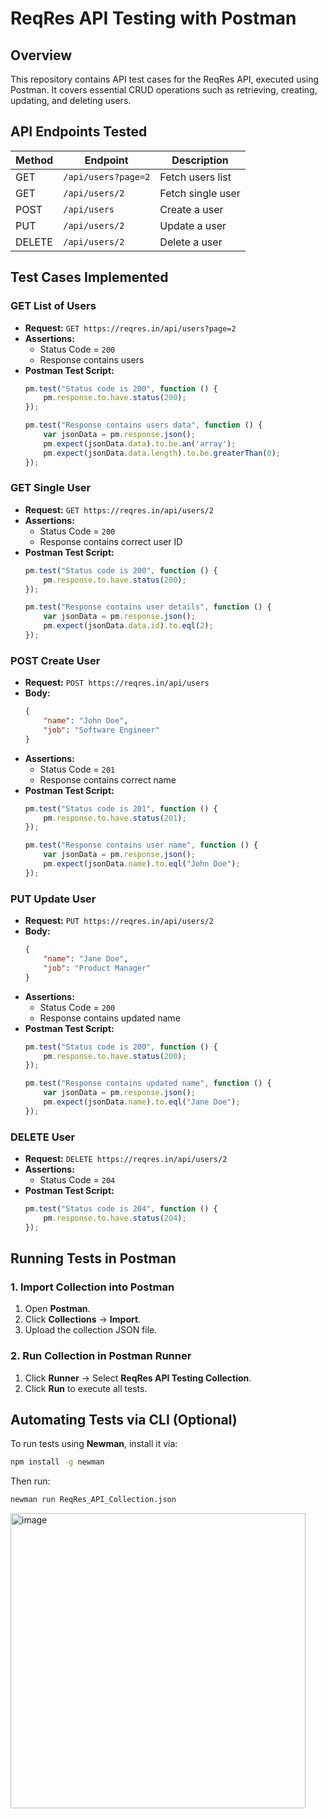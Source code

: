 # ReqRes API Testing with Postman

## Overview
This repository contains API test cases for the ReqRes API, executed using Postman. It covers essential CRUD operations such as retrieving, creating, updating, and deleting users.

## API Endpoints Tested

| Method | Endpoint               | Description        |
|--------|------------------------|--------------------|
| GET    | `/api/users?page=2`    | Fetch users list  |
| GET    | `/api/users/2`         | Fetch single user |
| POST   | `/api/users`           | Create a user     |
| PUT    | `/api/users/2`         | Update a user     |
| DELETE | `/api/users/2`         | Delete a user     |

## Test Cases Implemented

### GET List of Users
- **Request:** `GET https://reqres.in/api/users?page=2`
- **Assertions:**
  - Status Code = `200`
  - Response contains users
- **Postman Test Script:**
  ```javascript
  pm.test("Status code is 200", function () {
      pm.response.to.have.status(200);
  });

  pm.test("Response contains users data", function () {
      var jsonData = pm.response.json();
      pm.expect(jsonData.data).to.be.an('array');
      pm.expect(jsonData.data.length).to.be.greaterThan(0);
  });
  ```

### GET Single User
- **Request:** `GET https://reqres.in/api/users/2`
- **Assertions:**
  - Status Code = `200`
  - Response contains correct user ID
- **Postman Test Script:**
  ```javascript
  pm.test("Status code is 200", function () {
      pm.response.to.have.status(200);
  });

  pm.test("Response contains user details", function () {
      var jsonData = pm.response.json();
      pm.expect(jsonData.data.id).to.eql(2);
  });
  ```

### POST Create User
- **Request:** `POST https://reqres.in/api/users`
- **Body:**
  ```json
  {
      "name": "John Doe",
      "job": "Software Engineer"
  }
  ```
- **Assertions:**
  - Status Code = `201`
  - Response contains correct name
- **Postman Test Script:**
  ```javascript
  pm.test("Status code is 201", function () {
      pm.response.to.have.status(201);
  });

  pm.test("Response contains user name", function () {
      var jsonData = pm.response.json();
      pm.expect(jsonData.name).to.eql("John Doe");
  });
  ```

### PUT Update User
- **Request:** `PUT https://reqres.in/api/users/2`
- **Body:**
  ```json
  {
      "name": "Jane Doe",
      "job": "Product Manager"
  }
  ```
- **Assertions:**
  - Status Code = `200`
  - Response contains updated name
- **Postman Test Script:**
  ```javascript
  pm.test("Status code is 200", function () {
      pm.response.to.have.status(200);
  });

  pm.test("Response contains updated name", function () {
      var jsonData = pm.response.json();
      pm.expect(jsonData.name).to.eql("Jane Doe");
  });
  ```

### DELETE User
- **Request:** `DELETE https://reqres.in/api/users/2`
- **Assertions:**
  - Status Code = `204`
- **Postman Test Script:**
  ```javascript
  pm.test("Status code is 204", function () {
      pm.response.to.have.status(204);
  });
  ```

## Running Tests in Postman

### **1️. Import Collection into Postman**
1. Open **Postman**.
2. Click **Collections** → **Import**.
3. Upload the collection JSON file.

### **2. Run Collection in Postman Runner**
1. Click **Runner** → Select **ReqRes API Testing Collection**.
2. Click **Run** to execute all tests.

## Automating Tests via CLI (Optional)
To run tests using **Newman**, install it via:
```bash
npm install -g newman
```
Then run:
```bash
newman run ReqRes_API_Collection.json
```
<img width="472" alt="image" src="https://github.com/user-attachments/assets/72c4f94b-3382-4e75-884b-227a41f7bd12" />



